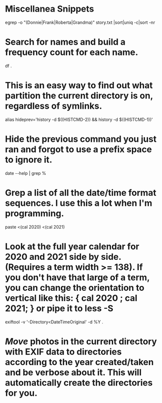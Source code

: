 # Miscellanea Snippets

egrep -o "(Donnie|Frank|Roberta|Grandma)" story.txt |sort|uniq -c|sort -nr 
# Search for names and build a frequency count for each name.

df . 
# This is an easy way to find out what partition the current directory is on, regardless of symlinks.

alias hideprev='history -d $((HISTCMD-2)) && history -d $((HISTCMD-1))' 
# Hide the previous command you just ran and forgot to use a prefix space to ignore it.

date --help | grep % 
#  Grep a list of all the date/time format sequences. I use this a lot when I'm programming.

paste <(cal 2020) <(cal 2021) 
#  Look at the full year calendar for 2020 and 2021 side by side. (Requires a term width >= 138). If you don't have that large of a term, you can change the orientation to vertical like this: { cal 2020 ; cal 2021; } or pipe it to less -S

exiftool -v '-Directory<DateTimeOriginal' -d %Y . 
#  *Move* photos in the current directory with EXIF data to directories according to the year created/taken and be verbose about it. This will automatically create the directories for you.
